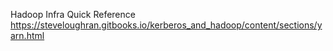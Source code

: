 Hadoop Infra Quick Reference
https://steveloughran.gitbooks.io/kerberos_and_hadoop/content/sections/yarn.html

